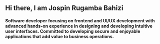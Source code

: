 ## Hi there, I am Jospin Rugamba Bahizi

#### Software developer focusing on frontend and UI/UX development with advanced hands-on experience in designing and developing intuitive user interfaces. Committed to developing secure and enjoyable applications that add value to business operations.





